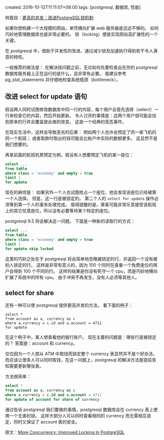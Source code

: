 created: 2016-10-12T11:11:07+08:00
tags: [postgresql, 数据库, 性能]


转载自：[更高的并发：改进PostgreSQL锁机制](http://www.csdn.net/article/2015-11-07/2826143)<br>

如果你想构建一个大规模的网站，单凭横向扩展 web 服务器是远远不够的。
如何巧妙地管理数据库也是非常必要的。
锁（locking）便是实现网站高扩展性的一个关键。

在 postgresql 中，借助于并发性的改进，通过减少锁及加速执行得到若干令人满意的特性。

一般推荐的做法是：
在解决锁问题之前，无论如何先要检查出在你的 postgresql 数据库服务器上正在运行的是什么，这非常有必要。
我建议参考 pg\_stat\_statements 并仔细地检查系统瓶颈（bottleneck）。


## 改进 select for update 语句

假设两人同时试图修改数据库中同一行的内容，每个用户会首先选择（select）一行来检查它的内容，然后开始更新。
令人讨厌的事情是：这两个用户很可能会找到原来的行并且覆盖彼此做的改变。
这是一个经典的竞态事件。

在现实生活中，这样会导致恶劣的后果：
例如两个人也许会预定了同一架飞机的同一个航班；
或者取款时取出的钱可能会比帐户中实际的数额更多。
这显然不是我们想要的。

再拿前面的航班机票预定为例，假设有人想要预定飞机的某一座位：

```sql
select ...
from table
where class = 'economy' and empty = true
limit 1
for update
```

现在的麻烦是：
如果另外一个人也试图抢占一个座位，他会发现该座位已经被第一个人选择。
但是，这一行是被锁定的。
第二个人的 `select for update` 操作必须等到第一个人的事务处理完成。
值得提醒的是，乘客可能非常乐意接受该航班上的其它任意座位，所以没有必要等待某个特定的座位。

postgresql 9.5 将会解决这一问题。
下面是一种新的读取行的方式：

```sql
select ...
from table
where class = 'economy' and empty = true
limit 1
for update skip locked
```

这里的巧妙之处在于 postgresql 将会简单地忽略被锁定的行，并返回一个没有被别人锁定的行。
这样是非常有意义的，因为 100 个同时在查看一个免费座位的用户会得到 100 个不同的行。
这样的结果是你没有死守一个 cpu，而是巧妙地横向扩展了系统中的所有 cpu。
由于冲突不再发生，没有人必须等其他人。


## select for share

还有一种可以使 postgresql 提供更高并发的方法。
看下面的例子：

```
select *
from account as a, currency as c
where a.currency = c.id and a.account = 4711
for update
```

在这个例子中，某人想查看他的银行账户。
现在主要的问题是：哪些行是被锁定的？
答案是：account 和 currency。

仅仅因为一个人想从 ATM 中取钱而锁定整个 currency 表显然并不是个好办法，
而应该让很多人可以同时取钱，在这一问题上，postgresql 的解决方法是提前告知需要更新哪张表。

方法很简单：

```sql
select *
from account as a, currency as c
where a.currency = c.id and a.account = 4711
for update of account for share of currency
```

通过告诉 postgresql 我们要做的事情，postgresql 数据库会在 currency 表上使用一个无害的锁。
这样大部分人可以同时查看相同的 currency 而无需相互锁定，同时又保证了 account 表的安全。


原文：[More Concurrency: Improved Locking In PostgreSQL](http://highscalability.com/blog/2015/10/13/more-concurrency-improved-locking-in-postgresql.html)
